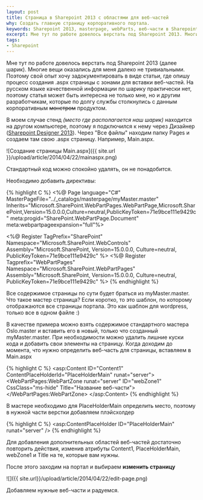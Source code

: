 ```yaml
---
layout: post
title: Страница в Sharepoint 2013 c областями для веб-частей
why: Создать главную страницу корпоративного портала.
keywords: Sharepoint 2013, masterpage, webParts, веб-части в Sharepoint 2013
excerpt: Мне тут по работе довелось верстать под Sharepoint 2013. Многие вещи оказались для меня далеко не тривиальными. Поэтому свой опыт хочу задокументировать в виде статьи, где опишу процесс создания aspx страницы с зонами для вставки веб-частей. 
tags:
- Sharepoint
---
```


Мне тут по работе довелось верстать под Sharepoint 2013 (далее шарик). Многие вещи оказались для меня далеко не тривиальными. Поэтому свой опыт хочу задокументировать в виде статьи, где опишу процесс создания <span class="file">.aspx</span>
страницы с зонами для вставки веб-частей. На русском языке качественной информации по шарику практически нет, поэтому статья может быть интересна не только мне, но и другим разработчикам, которые по долгу службы столкнулись с данным корпоративным <s>монстром</s> продуктом.

В моем случае стенд *(место где располагается наш шарик)* находится на другом компьютере, поэтому я подключился к нему через Дизайнер ([Sharepoint Designer 2013](http://www.microsoft.com/ru-ru/download/details.aspx)). Через "Все файлы" находим папку Pages и создаем там свою <span class="file">.aspx</span> страницу. Например, Main.aspx.

![Создание страницы Main.aspx]({{ site.url }}/upload/article/2014/04/22/mainaspx.png)

Стандартный код можно спокойно удалять, он не понадобится.

Необходимо добавить директивы:

{% highlight C %}
<%@ Page language="C#" MasterPageFile="../_catalogs/masterpage/myMaster.master"
	     Inherits="Microsoft.SharePoint.WebPartPages.WebPartPage,Microsoft.SharePoint,Version=15.0.0.0,Culture=neutral,PublicKeyToken=71e9bce111e9429c"
	     meta:progid="SharePoint.WebPartPage.Document"
	     meta:webpartpageexpansion="full"%>

<%@ Register TagPrefix="SharePoint"
             Namespace="Microsoft.SharePoint.WebControls"
             Assembly="Microsoft.SharePoint, Version=15.0.0.0, Culture=neutral, PublicKeyToken=71e9bce111e9429c" %>
<%@ Register Tagprefix="WebPartPages"
             Namespace="Microsoft.SharePoint.WebPartPages"
             Assembly="Microsoft.SharePoint, Version=15.0.0.0, Culture=neutral, PublicKeyToken=71e9bce111e9429c" %>
{% endhighlight %}

Все содержимое страницы по сути будет браться из myMaster.master. Что такое мастер страница? Если коротко, то это шаблон, по которому отображаются все страницы портала. Это как шаблон для wordpress, только все в одном файле :)

В качестве примера можно взять содержимое стандартного мастера Oslo.master и вставить его в новый, только что созданный myMaster.master. При необходимости можно удалить лишние куски кода и добавить свои элементы на страницу.
Когда доходим до момента, что нужно определить веб-часть для страницы, вставляем в Main.aspx

{% highlight C %}
<asp:Content ID="Content1" ContentPlaceHolderId="PlaceHolderMain" runat="server">
	<WebPartPages:WebPartZone runat="server" ID="webZone1" CssClass="ms-hide" Title="Название веб-части">
		<ZoneTemplate></ZoneTemplate>
	</WebPartPages:WebPartZone>
</asp:Content>
{% endhighlight %}

В мастере необходимо для PlaceHolderMain определить место, поэтому в нужной части верстки добавляем плэйсхолдер

{% highlight C %}
<asp:ContentPlaceHolder ID="PlaceHolderMain" runat="server" />
{% endhighlight %}

Для добавления дополнительных областей веб-частей достаточно повторить действия, изменив атрибуты Content1, PlaceHolderMain, webZone1 и Title на те, которые вам нужны.

После этого заходим на портал и выбираем **изменить страницу**

![]({{ site.url}}/upload/article/2014/04/22/edit-page.png)

Добавляем нужные веб-части и радуемся.

